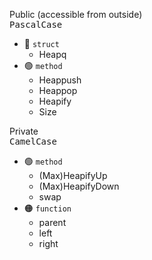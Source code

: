Public (accessible from outside) \
<kbd>PascalCase</kbd>
- :red_circle: `struct`
  - Heapq
- :green_circle: `method`
  - Heappush
  - Heappop
  - Heapify
  - Size

Private \
<kbd>CamelCase</kbd>
- :green_circle: `method`
  - (Max)HeapifyUp
  - (Max)HeapifyDown
  - swap
- :orange_circle: `function`
  - parent
  - left
  - right

